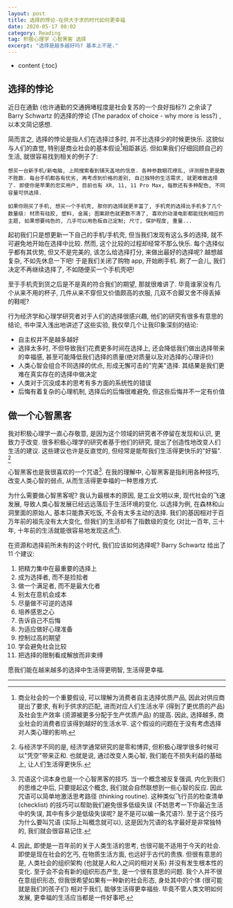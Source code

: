 ```yaml
---
layout: post
title: 选择的悖论-在供大于求的时代如何更幸福
date: 2020-05-17 08:02
category: Reading
tag: 积极心理学 心智黑客 选择
excerpt: "选择是越多越好吗? 基本上不是."
---
```

* content
{:toc}

## 选择的悖论

近日在通勤 (也许通勤的交通拥堵程度是社会复苏的一个良好指标?) 之余读了 Barry Schwartz 的选择的悖论 (The paradox of choice - why more is less?) , 以本文简记感想.

简而言之, 选择的悖论是指人们在选择过多时, 并不比选择少的时候更快乐. 这貌似与人们的直觉, 特别是商业社会的基本假设[^1]相距甚远. 但如果我们仔细回顾自己的生活, 就很容易找到相关的例子了:

    想买一台新手机/新电脑, 上网搜索看到铺天盖地的信息. 各种参数眼花缭乱, 评测报告更是数不胜数. 每台手机都各有优劣, 再考虑到价格的差别, 自己独特的生活需求, 就更难做选择了. 即使你是苹果的忠实用户, 目前也有 XR, 11, 11 Pro Max, 每款还有多种配色, 不同容量可供选择.

    如果你刚买了手机, 想买一个手机壳, 那你的选择就更丰富了, 手机壳的选择比手机多了几个数量级: 材质有硅胶, 塑料, 金属; 图案颜色就更数不清了, 喜欢的动漫电影都能找到相应的主题, 如果想要纯色的, 几乎可以用色板自己定制; 尺寸, 保护程度, 重量...

起初我们只是想更新一下自己的手机/手机壳, 但当我们发现有这么多的选择, 就不可避免地开始在选择中比较. 然而, 这个比较的过程却经常不那么快乐. 每个选择似乎都有其优势, 但又不是完美的, 该怎么给选择打分, 来做出最好的选择呢? 越想越复杂, 不如先休息一下吧! 于是我们关闭了购物 app, 开始刷手机. 刷了一会儿, 我们决定不再继续选择了, 不如随便买一个手机壳吧!

至于手机壳到货之后是不是真的符合我们的期望, 那就很难讲了. 毕竟谁家没有几个从来不用的杯子, 几件从来不穿但又价值颇高的衣服, 几双不合脚又舍不得丢掉的鞋呢?

行为经济学和心理学研究者对于人们的选择很感兴趣, 他们的研究有很多有意思的结论, 书中深入浅出地讲述了这些实验, 我仅举几个让我印象深刻的结论:

- 自主权并不是越多越好
- 选择太多时, 不但导致我们花费更多时间在选择上, 还会降低我们做出选择带来的幸福感, 甚至可能降低我们选择的质量(绝对质量以及对选择的心理评价)
- 人类心智会组合不同选择的优点, 形成无懈可击的"完美"选择. 其结果是我们更难在真实存在的选择中做决定
- 人类对于沉没成本的思考有多方面的系统性的错误
- 后悔有着复杂的心理机制, 选择后的后悔很难避免, 但这些后悔并不一定有价值

## 做一个心智黑客

我对积极心理学一直心存敬意, 是因为这个领域的研究者不停留在发现和认识, 更致力于改变. 很多积极心理学的研究者基于他们的研究, 提出了创造性地改变人们生活的建议. 这些建议也许是反直觉的, 但经常是能帮我们生活得更快乐的"好猫". [^2]

心智黑客也是我很喜欢的一个咒语[^3]. 在我的理解中, 心智黑客是指利用各种技巧, 改变人类心智的弱点, 从而生活得更幸福的一种思维方式.

为什么需要做心智黑客呢? 我认为最根本的原因, 是工业文明以来, 现代社会的飞速发展, 导致人类心智发展已经远远落后于生活环境的变化. 以选择为例, 在森林和山洞里面的原始人, 基本只能靠天吃饭, 不会有太多主动的选择. 我们的基因相对于百万年前的祖先没有太大变化, 但我们的生活却有了指数级的变化 (对比一百年, 三十年, 十年前的生活就能很容易地发现这点[^4]).

在资源和选择前所未有的这个时代, 我们应该如何选择呢? Barry Schwartz 给出了 11 个建议:

1. 把精力集中在最重要的选择上
2. 成为选择者, 而不是捡拾者
3. 做一个满足者, 而不是最大化者
4. 别太在意机会成本
5. 尽量做不可逆的选择
6. 培养感恩之心
7. 告诉自己不后悔
8. 为适应做好心理准备
9. 控制过高的期望
10. 学会避免社会比较
11. 把选择的限制看成解放而非束缚

愿我们能在越来越多的选择中生活得更明智, 生活得更幸福.

---

[^1]: 商业社会的一个重要假设, 可以理解为消费者自主选择优质产品, 因此对供应商提出了要求, 有利于供求的匹配, 进而对应人们生活水平 (得到了更优质的产品) 及社会生产效率 (资源被更多分配于生产优质产品) 的提高. 因此, 选择越多, 商业社会的消费者应该得到越好的生活水平. 这个假设的问题在于没有考虑选择对人类心理的影响.
[^2]: 与经济学不同的是, 经济学通常研究的是零和博弈, 但积极心理学很多时候可以"凭空"带来正和. 也就是说, 通过改变人类心智, 我们能在不损失利益的基础上, 让人们生活得更快乐.
[^3]: 咒语这个词本身也是一个心智黑客的技巧. 当一个概念被反复强调, 内化到我们的思维之中后, 只要提起这个概念, 我们就会自然联想到一些心智的反应. 因此咒语可以简单地激活思考路径 (thinking routine). 这种类似飞行员的检查清单 (checklist) 的技巧可以帮助我们避免很多低级失误 (不妨思考一下你最近生活中的失误, 其中有多少是低级失误呢? 是不是可以编一条咒语?). 至于这个技巧为什么要叫咒语 (实际上叫概念就可以), 这是因为咒语的名字最好是非常独特的, 我们就会很容易记住.
[^4]: 因此, 即使是一百年前的关于人类生活的思考, 也很可能不适用于今天的社会. 即使是现在社会的乞丐, 在物质生活方面, 也远好于古代的贵族. 但很有意思的是, 人类社会的组织架构 (也就是人和人之间的相对关系) 并没有发生根本性的变化. 至于会不会有新的组织形态产生, 是一个很有意思的问题. 我个人并不很在意组织形态, 但我很希望如果有一种新的社会形态, 身处其中的个体 (很可能就是我们的孩子们) 相对于我们, 能够生活得更幸福些. 毕竟不管人类文明如何发展, 更幸福的生活应当都是一件好事吧.


